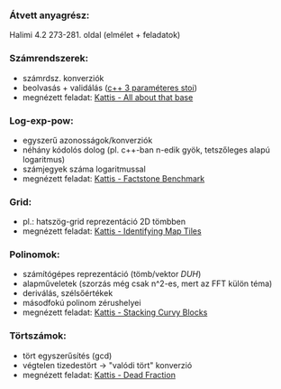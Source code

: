 ### Átvett anyagrész:

Halimi 4.2 273-281. oldal (elmélet + feladatok)

### Számrendszerek:

- számrdsz. konverziók
- beolvasás + validálás ([c++ 3 paraméteres stoi](https://cplusplus.com/reference/string/stoi/))
- megnézett feladat: [Kattis - All about that base](https://open.kattis.com/problems/allaboutthatbase)

### Log-exp-pow:

- egyszerű azonosságok/konverziók
- néhány kódolós dolog (pl. c++-ban n-edik gyök, tetszőleges alapú logaritmus)
- számjegyek száma logaritmussal
- megnézett feladat: [Kattis - Factstone Benchmark](https://open.kattis.com/problems/factstone)

### Grid:

- pl.: hatszög-grid reprezentáció 2D tömbben
- megnézett feladat: [Kattis - Identifying Map Tiles](https://open.kattis.com/problems/maptiles2)

### Polinomok:

- számítógépes reprezentáció (tömb/vektor *DUH*)
- alapműveletek (szorzás még csak n^2-es, mert az FFT külön téma)
- deriválás, szélsőértékek
- másodfokú polinom zérushelyei
- megnézett feladat: [Kattis - Stacking Curvy Blocks](https://open.kattis.com/problems/curvyblocks)

### Törtszámok:

- tört egyszerűsítés (gcd)
- végtelen tizedestört -> "valódi tört" konverzió
- megnézett feladat: [Kattis - Dead Fraction](https://open.kattis.com/problems/deadfraction)
